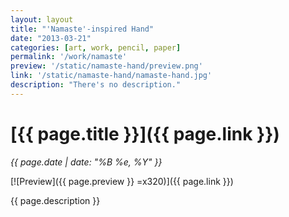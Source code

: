```yaml
---
layout: layout
title: "'Namaste'-inspired Hand"
date: "2013-03-21"
categories: [art, work, pencil, paper]
permalink: '/work/namaste'
preview: '/static/namaste-hand/preview.png'
link: '/static/namaste-hand/namaste-hand.jpg'
description: "There's no description."
---
```


# [{{ page.title }}]({{ page.link }})
*{{ page.date | date: "%B %e, %Y" }}*

[![Preview]({{ page.preview }} =x320)]({{ page.link }})

{{ page.description }}
